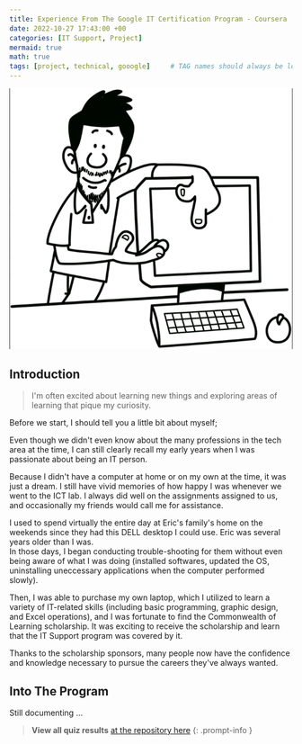 ```yaml
---
title: Experience From The Google IT Certification Program - Coursera
date: 2022-10-27 17:43:00 +00
categories: [IT Support, Project]
mermaid: true
math: true
tags: [project, technical, gooogle]     # TAG names should always be lowercase
---
```


![it technician](/assets/img/it-technician.png)

## Introduction

> I'm often excited about learning new things and exploring areas of learning that pique my curiosity.

Before we start, I should tell you a little bit about myself;

Even though we didn't even know about the many professions in the tech area at the time, I can still clearly recall my early years when I was passionate about being an IT person. 

Because I didn't have a computer at home or on my own at the time, it was just a dream. I still have vivid memories of how happy I was whenever we went to the ICT lab. I always did well on the assignments assigned to us, and occasionally my friends would call me for assistance.

I used to spend virtually the entire day at Eric's family's home on the weekends since they had this DELL desktop I could use. Eric was several years older than I was.  
In those days, I began conducting trouble-shooting for them without even being aware of what I was doing (installed softwares, updated the OS, uninstalling uneccessary applications when the computer performed slowly).

Then, I was able to purchase my own laptop, which I utilized to learn a variety of IT-related skills (including basic programming, graphic design, and Excel operations), and I was fortunate to find the Commonwealth of Learning scholarship. It was exciting to receive the scholarship and learn that the IT Support program was covered by it.

Thanks to the scholarship sponsors, many people now have the confidence and knowledge necessary to pursue the careers they've always wanted.

## Into The Program

Still documenting ...

> **View all quiz results** [at the repository here](https://github.com/PatrickKyei/google-it-support-module) 
{: .prompt-info }
